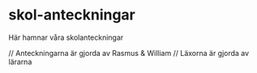 # skol-anteckningar
Här hamnar våra skolanteckningar

// Anteckningarna är gjorda av Rasmus & William
// Läxorna är gjorda av lärarna
